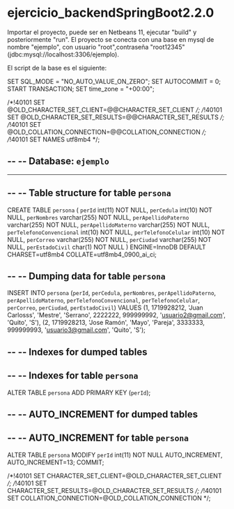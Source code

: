 # ejercicio_backendSpringBoot2.2.0

Importar el proyecto, puede ser en Netbeans 11, ejecutar "build" y posteriormente "run". El proyecto se conecta con una base en mysql de nombre "ejemplo", con usuario "root",contraseña "root12345"(jdbc:mysql://localhost:3306/ejemplo).

El script de la base es el siguiente:


SET SQL_MODE = "NO_AUTO_VALUE_ON_ZERO";
SET AUTOCOMMIT = 0;
START TRANSACTION;
SET time_zone = "+00:00";


/*!40101 SET @OLD_CHARACTER_SET_CLIENT=@@CHARACTER_SET_CLIENT */;
/*!40101 SET @OLD_CHARACTER_SET_RESULTS=@@CHARACTER_SET_RESULTS */;
/*!40101 SET @OLD_COLLATION_CONNECTION=@@COLLATION_CONNECTION */;
/*!40101 SET NAMES utf8mb4 */;

--
-- Database: `ejemplo`
--

-- --------------------------------------------------------

--
-- Table structure for table `persona`
--

CREATE TABLE `persona` (
  `perId` int(11) NOT NULL,
  `perCedula` int(10) NOT NULL,
  `perNombres` varchar(255) NOT NULL,
  `perApellidoPaterno` varchar(255) NOT NULL,
  `perApellidoMaterno` varchar(255) NOT NULL,
  `perTelefonoConvencional` int(10) NOT NULL,
  `perTelefonoCelular` int(10) NOT NULL,
  `perCorreo` varchar(255) NOT NULL,
  `perCiudad` varchar(255) NOT NULL,
  `perEstadoCivil` char(1) NOT NULL
) ENGINE=InnoDB DEFAULT CHARSET=utf8mb4 COLLATE=utf8mb4_0900_ai_ci;

--
-- Dumping data for table `persona`
--

INSERT INTO `persona` (`perId`, `perCedula`, `perNombres`, `perApellidoPaterno`, `perApellidoMaterno`, `perTelefonoConvencional`, `perTelefonoCelular`, `perCorreo`, `perCiudad`, `perEstadoCivil`) VALUES
(1, 1719928212, 'Juan Carlosss', 'Mestre', 'Serrano', 2222222, 999999992, 'usuario2@gmail.com', 'Quito', 'S'),
(2, 1719928213, 'Jose Ramón', 'Mayo', 'Pareja', 3333333, 999999993, 'usuario3@gmail.com', 'Quito', 'S');

--
-- Indexes for dumped tables
--

--
-- Indexes for table `persona`
--
ALTER TABLE `persona`
  ADD PRIMARY KEY (`perId`);

--
-- AUTO_INCREMENT for dumped tables
--

--
-- AUTO_INCREMENT for table `persona`
--
ALTER TABLE `persona`
  MODIFY `perId` int(11) NOT NULL AUTO_INCREMENT, AUTO_INCREMENT=13;
COMMIT;

/*!40101 SET CHARACTER_SET_CLIENT=@OLD_CHARACTER_SET_CLIENT */;
/*!40101 SET CHARACTER_SET_RESULTS=@OLD_CHARACTER_SET_RESULTS */;
/*!40101 SET COLLATION_CONNECTION=@OLD_COLLATION_CONNECTION */;
